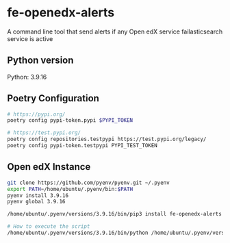 # fe-openedx-alerts

A command line tool that send alerts if any Open edX service failasticsearch service is active



## Python version

Python: 3.9.16



## Poetry Configuration

```bash
# https://pypi.org/
poetry config pypi-token.pypi $PYPI_TOKEN

# https://test.pypi.org/
poetry config repositories.testpypi https://test.pypi.org/legacy/
poetry config pypi-token.testpypi PYPI_TEST_TOKEN
```


## Open edX Instance

```bash
git clone https://github.com/pyenv/pyenv.git ~/.pyenv
export PATH=/home/ubuntu/.pyenv/bin:$PATH
pyenv install 3.9.16
pyenv global 3.9.16

/home/ubuntu/.pyenv/versions/3.9.16/bin/pip3 install fe-openedx-alerts

# How to execute the script
/home/ubuntu/.pyenv/versions/3.9.16/bin/python /home/ubuntu/.pyenv/versions/3.9.16/lib/python3.9/site-packages/fe_openedx_alerts/es_status.py

```
